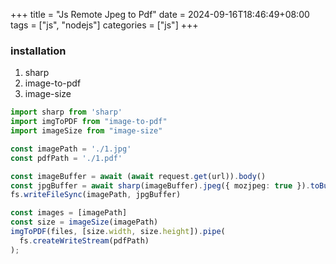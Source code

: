 +++
title = "Js Remote Jpeg to Pdf"
date = 2024-09-16T18:46:49+08:00
tags = ["js", "nodejs"]
categories = ["js"]
+++

### installation

1. sharp
1. image-to-pdf
1. image-size

```typescript
import sharp from 'sharp'
import imgToPDF from "image-to-pdf"
import imageSize from "image-size"

const imagePath = './1.jpg'
const pdfPath = './1.pdf'

const imageBuffer = await (await request.get(url)).body()
const jpgBuffer = await sharp(imageBuffer).jpeg({ mozjpeg: true }).toBuffer()
fs.writeFileSync(imagePath, jpgBuffer)

const images = [imagePath]
const size = imageSize(imagePath)
imgToPDF(files, [size.width, size.height]).pipe(
  fs.createWriteStream(pdfPath)
);
```

